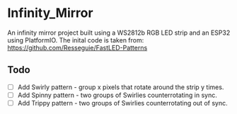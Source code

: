 # Infinity_Mirror

An infinity mirror project built using a WS2812b RGB LED strip and an ESP32 using PlatformIO. The inital code is taken from:
https://github.com/Resseguie/FastLED-Patterns

## Todo
- [ ] Add Swirly pattern - group x pixels that rotate around the strip y times.
- [ ] Add Spinny pattern - two groups of Swirlies counterrotating in sync.
- [ ] Add Trippy pattern - two groups of Swirlies counterrotating out of sync.
